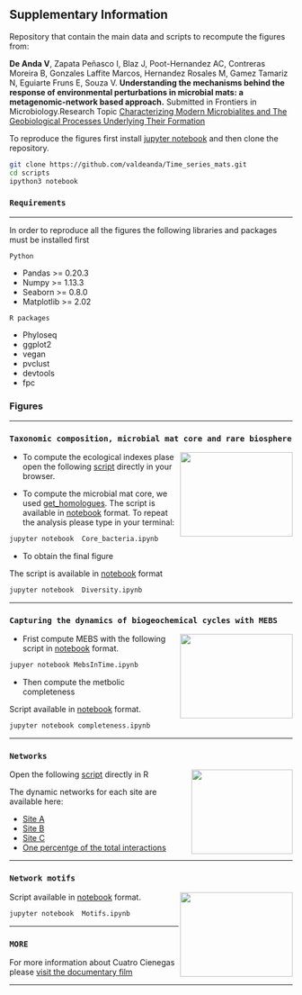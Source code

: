 ## Supplementary Information

Repository that contain the main data and scripts to recompute the figures from: 

**De Anda V**, Zapata Peñasco I, Blaz J, Poot-Hernandez AC, Contreras Moreira B, Gonzales Laffite Marcos, Hernandez Rosales M, Gamez Tamariz N, Eguiarte Fruns E, Souza V. **Understanding the mechanisms behind the response of environmental perturbations in microbial mats: a metagenomic-network based approach.** Submitted in Frontiers in Microbiology.Research Topic [Characterizing Modern Microbialites and The Geobiological Processes Underlying Their Formation](https://www.frontiersin.org/research-topics/5694/characterizing-modern-microbialites-and-the-geobiological-processes-underlying-their-formation)




To reproduce the figures first install [jupyter notebook](http://jupyter.org/install.html) and then clone the repository.  

```bash
git clone https://github.com/valdeanda/Time_series_mats.git
cd scripts 
ipython3 notebook 
```

### `Requirements`

---

In order to reproduce all the figures the following libraries and packages must be installed first 

`Python`
+ Pandas >= 0.20.3 
+ Numpy >= 1.13.3
+ Seaborn >= 0.8.0
+ Matplotlib >= 2.02

`R packages`
+ Phyloseq
+ ggplot2
+ vegan 
+ pvclust
+ devtools 
+ fpc


###  Figures

***

### `Taxonomic composition, microbial mat core and rare biosphere`


<img src="https://valdeanda.github.io/Time_series_mats/figures/Figure2.png" width="200" height="150" align="right">


+ To compute the ecological indexes plase open the following [script](https://valdeanda.github.io/Time_series_mats/scripts/AlfaDiversity.html)  directly in your browser. 

+ To compute the microbial mat core, we used [get_homologues](https://github.com/eead-csic-compbio/get_homologues). The script is available in [notebook](https://github.com/valdeanda/Time_series_mats/blob/master/scripts/Core_bacteria.ipynb) format.  To repeat the analysis please type in your terminal: 

```bash
jupyter notebook  Core_bacteria.ipynb
```


+ To obtain the final figure 

The script is available in [notebook](https://github.com/valdeanda/Time_series_mats/blob/master/scripts/Diversity.ipynb) format


```bash
jupyter notebook  Diversity.ipynb
```
___

### `Capturing the dynamics of biogeochemical cycles with MEBS`

<img src="https://valdeanda.github.io/Time_series_mats/figures/Figure6.png" width="200" height="150" align="right">


+ Frist compute MEBS with the following script  in  [notebook](https://github.com/valdeanda/Time_series_mats/blob/master/scripts/MebsInTime.ipynb) format. 


```bash
jupyer notebook MebsInTime.ipynb
```

+ Then compute the metbolic  completeness

Script available in  [notebook](https://github.com/valdeanda/Time_series_mats/blob/master/scripts/completeness.ipynb) format.


```bash
jupyter notebook completeness.ipynb
```

---

### `Networks`

<img src="https://valdeanda.github.io/Time_series_mats/figures/Figure7.png" width="180" height="150" align="right">

Open the following [script](https://github.com/valdeanda/Time_series_mats/blob/master/scripts/finalToPlot.R) directly in R

The dynamic networks for each site are available here:

+ [Site A](https://valdeanda.github.io/Time_series_mats/figures/SiteA.html)
+ [Site B](https://valdeanda.github.io/Time_series_mats/figures/SiteB.html)
+ [Site C](https://valdeanda.github.io/Time_series_mats/figures/siteC.html)
+ [One percentge of the total interactions](https://valdeanda.github.io/Time_series_mats/figures/onepercentinteractions.html)
---


### `Network motifs`

<img src="https://valdeanda.github.io/Time_series_mats/figures/Figure8.png" width="200" height="150" align="right">

Script available in [notebook](https://github.com/valdeanda/Time_series_mats/blob/master/scripts/Motifs.ipynb) format.

```bash
jupyter notebook  Motifs.ipynb
```
---

### `MORE`

For more information about Cuatro Cienegas please [visit the documentary film](http://documentalcuatrocienegas.com/)

---
